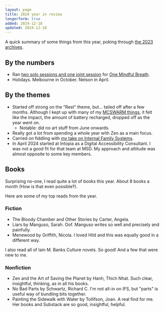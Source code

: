```yaml
---
layout: page
title: 2024 year in review
longerform: true
added: 2024-12-18
updated: 2024-12-18
---
```


A quick summary of some things from this year, poking through [the 2023 archives](/2023/).

## By the numbers

- Ran [two solo sessions and one joint session](/thinking/2024/#omb) for [One Mindful Breath](https://www.onemindfulbreath.org.nz/).
- Holidays. Melbourne in October. Nelson in April.

## By the themes

- Started off strong on the "Rest" theme, but... tailed off after a few months. Although I kept up with many of my [MCSWARM things](/themes/2024/#mcswarm), it felt like the impact, the amount of battery recharged, dropped off as the year went on.
    - Notable: did no art stuff from June onwards.
- Really got a lot from spending a whole year with Zen as a main focus.
- Carried on fiddling with [my take on Internal Family Systems](/thinking/2024/#ifs).
- In April 2024 started at Intopia as a Digital Accessibility Consultant. I was not a good fit for that team at MSD. My approach and attitude was almost opposite to some key members.

## Books

Surprising no-one, I read quite a lot of books this year. About 8 books a month (How is that even possible‽).

Here are some of my top reads from the year.

### Fiction

- The Bloody Chamber and Other Stories by Carter, Angela.
- Liars by Manguso, Sarah. Oof. Manguso writes so well and precisely and painfully.
- Menewood by Griffith, Nicola. I loved Hild and this was equally good in a different way.

I also read all of Iain M. Banks Culture novels. So good! And a few that were new to me.

### Nonfiction

- Zen and the Art of Saving the Planet by Hanh, Thich Nhat. Such clear, insightful, thinking, as in all his books.
- No Bad Parts by Schwartz, Richard C. I'm not all-in on IFS, but "parts" is useful way of bundling bits together.
- Painting the Sidewalk with Water by Tollifson, Joan. A real find for me. Her books and Substack are so good, insightful, helpful.
